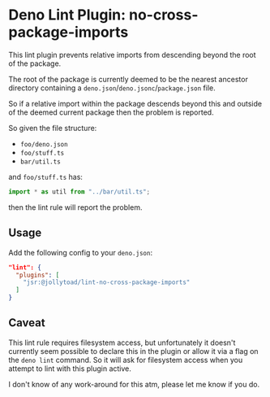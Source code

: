# Deno Lint Plugin: no-cross-package-imports

This lint plugin prevents relative imports from descending beyond the root of
the package.

The root of the package is currently deemed to be the nearest ancestor directory
containing a `deno.json`/`deno.jsonc`/`package.json` file.

So if a relative import within the package descends beyond this and outside of
the deemed current package then the problem is reported.

So given the file structure:

- `foo/deno.json`
- `foo/stuff.ts`
- `bar/util.ts`

and `foo/stuff.ts` has:

```ts
import * as util from "../bar/util.ts";
```

then the lint rule will report the problem.

## Usage

Add the following config to your `deno.json`:

```json
"lint": {
  "plugins": [
    "jsr:@jollytoad/lint-no-cross-package-imports"
  ]
}
```

## Caveat

This lint rule requires filesystem access, but unfortunately it doesn't
currently seem possible to declare this in the plugin or allow it via a flag on
the `deno lint` command. So it will ask for filesystem access when you attempt
to lint with this plugin active.

I don't know of any work-around for this atm, please let me know if you do.
